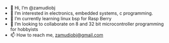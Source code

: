 - 👋 Hi, I’m @zamudiobj
- 👀 I’m interested in electronics, embedded systems, c programming.
- 🌱 I’m currently learning linux bsp for Rasp Berry
- 💞️ I’m looking to collaborate on 8 and 32 bit microcontroller programming for hobbyists
- 📫 How to reach me, zamudiobj@gmail.com

<!---
zamudiobj/zamudiobj is a ✨ special ✨ repository because its `README.md` (this file) appears on your GitHub profile.
You can click the Preview link to take a look at your changes.
--->

